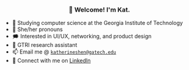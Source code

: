 <h3 align="center">👋 Welcome! I'm Kat.</h3>

- 🐝 Studying computer science at the Georgia Institute of Technology
- 👤 She/her pronouns
- 🗯️ Interested in UI/UX, networking, and product design
- 🌱 GTRI research assistant
- 📫 Email me @ [`katherineshen@gatech.edu`](mailto:katherineshen@gatech.edu)
- 🔗 Connect with me on [LinkedIn](https://www.linkedin.com/in/katherinewshen/)

<!--
**shenkw1/shenkw1** is a ✨ _special_ ✨ repository because its `README.md` (this file) appears on your GitHub profile.

Here are some ideas to get you started:

- 🔭 I’m currently working on ...
- 🌱 I’m currently learning ...
- 👯 I’m looking to collaborate on ...
- 🤔 I’m looking for help with ...
- 💬 Ask me about ...
- 📫 How to reach me: ...
- 😄 Pronouns: ...
- ⚡ Fun fact: ...
-->
